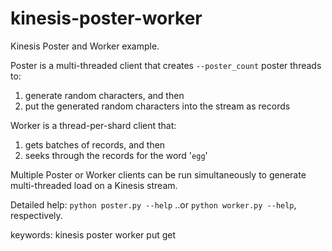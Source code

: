 kinesis-poster-worker
=====================

Kinesis Poster and Worker example.  

Poster is a multi-threaded client that creates ```--poster_count``` poster 
threads to: 
 1. generate random characters, and then
 2. put the generated random characters into the stream as records

Worker is a thread-per-shard client that:  
 1. gets batches of records, and then
 2. seeks through the records for the word '```egg```'

Multiple Poster or Worker clients can be run simultaneously to generate 
multi-threaded load on a Kinesis stream. 

Detailed help: ```python poster.py --help``` ..or  ```python worker.py --help```, respectively.  

keywords: kinesis poster worker put get